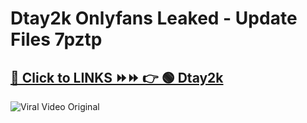 
 # Dtay2k Onlyfans Leaked - Update Files 7pztp

## <h2><a href="https://clipsfans.com/Dtay2k&ref=git">🔗 Click to LINKS ⏩⏩ 👉 🟢 Dtay2k </a></h2>

<a href="https://clipsfans.com/Dtay2k&ref=git" rel="nofollow" data-target="animated-image.originalLink"><img src="https://i.ibb.co.com/xMMVF88/686577567.gif" alt="Viral Video Original" style="max-width: 100%; display: inline-block;" data-target="animated-image.originalImage"></a>

